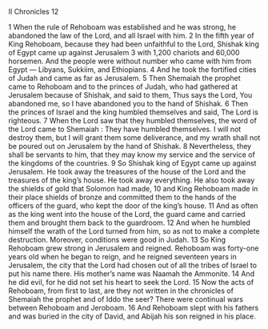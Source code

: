 II Chronicles 12

1	When the rule of Rehoboam was established and he was strong, he abandoned the law of the Lord, and all Israel with him.
2	In the fifth year of King Rehoboam, because they had been unfaithful to the Lord, Shishak king of Egypt came up against Jerusalem
3	with 1,200 chariots and 60,000 horsemen. And the people were without number who came with him from Egypt — Libyans, Sukkiim, and Ethiopians.
4	And he took the fortified cities of Judah and came as far as Jerusalem.
5	Then Shemaiah the prophet came to Rehoboam and to the princes of Judah, who had gathered at Jerusalem because of Shishak, and said to them, Thus says the Lord, You abandoned me, so I have abandoned you to the hand of Shishak.
6	Then the princes of Israel and the king humbled themselves and said, The Lord is righteous.
7	When the Lord saw that they humbled themselves, the word of the Lord came to Shemaiah : They have humbled themselves. I will not destroy them, but I will grant them some deliverance, and my wrath shall not be poured out on Jerusalem by the hand of Shishak.
8	Nevertheless, they shall be servants to him, that they may know my service and the service of the kingdoms of the countries.
9	So Shishak king of Egypt came up against Jerusalem. He took away the treasures of the house of the Lord and the treasures of the king’s house. He took away everything. He also took away the shields of gold that Solomon had made,
10	and King Rehoboam made in their place shields of bronze and committed them to the hands of the officers of the guard, who kept the door of the king’s house.
11	And as often as the king went into the house of the Lord, the guard came and carried them and brought them back to the guardroom.
12	And when he humbled himself the wrath of the Lord turned from him, so as not to make a complete destruction. Moreover, conditions were good in Judah.
13	So King Rehoboam grew strong in Jerusalem and reigned. Rehoboam was forty-one years old when he began to reign, and he reigned seventeen years in Jerusalem, the city that the Lord had chosen out of all the tribes of Israel to put his name there. His mother’s name was Naamah the Ammonite.
14	And he did evil, for he did not set his heart to seek the Lord.
15	Now the acts of Rehoboam, from first to last, are they not written in the chronicles of Shemaiah the prophet and of Iddo the seer? There were continual wars between Rehoboam and Jeroboam.
16	And Rehoboam slept with his fathers and was buried in the city of David, and Abijah his son reigned in his place.

